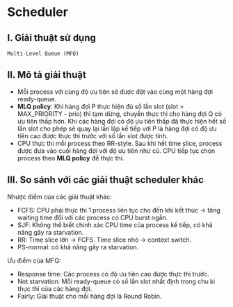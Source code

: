 # Scheduler

## I. Giải thuật sử dụng
    Multi-Level Queue (MFQ)
## II. Mô tả giải thuật
- Mỗi process với cùng độ ưu tiên sẽ được đặt vào cùng một hàng đợi ready-queue.
- **MLQ policy**: Khi hàng đợi P thực hiện đủ số lần slot (slot = MAX_PRIORITY - prio) thì tạm dừng, chuyển thực thi cho hàng đợi Q có ưu tiên thấp hơn. Khi các hàng đợi có độ ưu tiên thấp đã thực hiện hết số lần slot cho phép sẽ quay lại lần lặp kế tiếp với P là hàng đợi có độ ưu tiên cao được thực thi trước với số lần slot được tính.
- CPU thực thi mỗi process theo RR-style. Sau khi hết time slice, process được đưa vào cuối hàng đợi với độ ưu tiên như cũ. CPU tiếp tục chọn process theo **MLQ policy** để thực thi.
## III. So sánh với các giải thuật scheduler khác
Nhược điểm của các giải thuật khác:
- FCFS: CPU phải thực thi 1 process liên tục cho đến khi kết thúc -> tăng waiting time đối với các process có CPU burst ngắn. 
- SJF: Không thể biết chính xác CPU time của process kế tiếp, có khả năng gây ra starvation.
- RR: Time slice lớn -> FCFS. Time slice nhỏ -> context switch.
- PS-normal: có khả năng gây ra starvation.

Ưu điểm của MFQ:
- Response time: Các process có độ ưu tiên cao được thực thi trước.
- Not starvation: Mỗi ready-queue có số lần slot nhất định trong chu kì thực thi của các hàng đợi.
- Fairly: Giải thuật cho mỗi hàng đợi là Round Robin.

